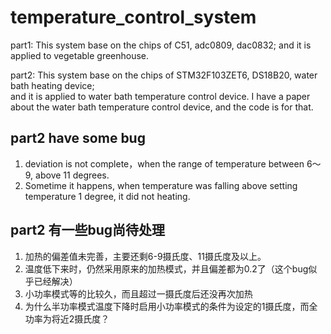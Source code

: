 # temperature_control_system

part1:
	This system base on the chips of C51, adc0809, dac0832; 
	and it is applied to vegetable greenhouse.


part2:
	This system base on the chips of STM32F103ZET6, DS18B20, water bath heating device; 	
	and it is applied to water bath temperature control device.
	I have a paper about the water bath temperature control device, 
	and the code is for that.
	
	
## part2 have some bug

1. deviation is not complete，when the range of temperature between 6～9, above 11 degrees.
2. Sometime it happens, when temperature was falling above setting temperature 1 degree, it did not heating.


## part2 有一些bug尚待处理

1. 加热的偏差值未完善，主要还剩6-9摄氏度、11摄氏度及以上。
2. 温度低下来时，仍然采用原来的加热模式，并且偏差都为0.2了（这个bug似乎已经解决）
3. 小功率模式等的比较久，而且超过一摄氏度后还没再次加热
4. 为什么半功率模式温度下降时启用小功率模式的条件为设定的1摄氏度，而全功率为将近2摄氏度？


